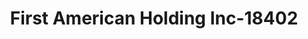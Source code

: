 ---
f_zip-code: 72703
f_state-code: AR
title: First American Holding Inc-18402
f_phone: 479-582-9204
f_city-only: Fayetteville
f_address: 2844 N College Ave Fayetteville
f_location-unique-id: '18402'
slug: first-american-holding-inc-18402
updated-on: '2024-05-30T13:46:58.046Z'
created-on: '2024-05-30T13:36:59.803Z'
published-on: '2024-05-30T13:54:32.469Z'
f_city-state: cms/city/fayetteville-ar.md
f_company: cms/company/first-american-holding-inc.md
f_state: cms/state/arkansas.md
layout: '[payday-loan].html'
tags: payday-loan
---